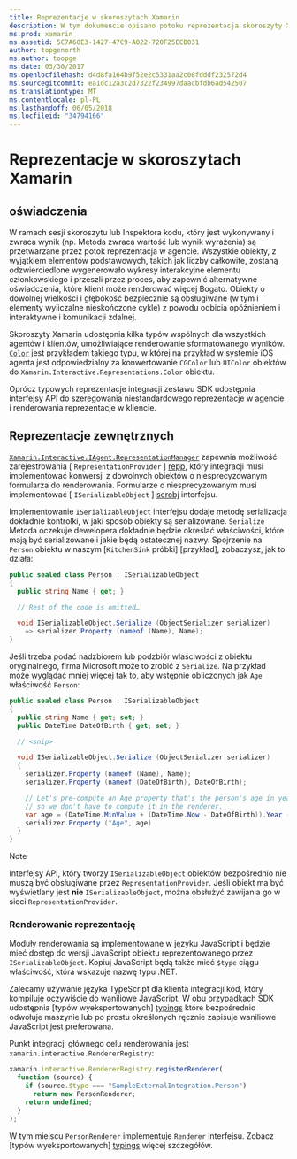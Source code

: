 ```yaml
---
title: Reprezentacje w skoroszytach Xamarin
description: W tym dokumencie opisano potoku reprezentacja skoroszyty Xamarin, który umożliwia renderowanie sformatowanego wyniki dla żadnego kodu, która zwraca wartość.
ms.prod: xamarin
ms.assetid: 5C7A60E3-1427-47C9-A022-720F25ECB031
author: topgenorth
ms.author: toopge
ms.date: 03/30/2017
ms.openlocfilehash: d4d8fa164b9f52e2c5331aa2c08fdddf232572d4
ms.sourcegitcommit: ea1dc12a3c2d7322f234997daacbfdb6ad542507
ms.translationtype: MT
ms.contentlocale: pl-PL
ms.lasthandoff: 06/05/2018
ms.locfileid: "34794166"
---
```

# <a name="representations-in-xamarin-workbooks"></a>Reprezentacje w skoroszytach Xamarin

## <a name="representations"></a>oświadczenia

W ramach sesji skoroszytu lub Inspektora kodu, który jest wykonywany i zwraca wynik (np. Metoda zwraca wartość lub wynik wyrażenia) są przetwarzane przez potok reprezentacja w agencie. Wszystkie obiekty, z wyjątkiem elementów podstawowych, takich jak liczby całkowite, zostaną odzwierciedlone wygenerowało wykresy interakcyjne elementu członkowskiego i przeszli przez proces, aby zapewnić alternatywne oświadczenia, które klient może renderować więcej Bogato. Obiekty o dowolnej wielkości i głębokość bezpiecznie są obsługiwane (w tym i elementy wyliczalne nieskończone cykle) z powodu odbicia opóźnieniem i interaktywne i komunikacji zdalnej.

Skoroszyty Xamarin udostępnia kilka typów wspólnych dla wszystkich agentów i klientów, umożliwiające renderowanie sformatowanego wyników. [`Color`][xir-color] jest przykładem takiego typu, w której na przykład w systemie iOS agenta jest odpowiedzialny za konwertowanie `CGColor` lub `UIColor` obiektów do `Xamarin.Interactive.Representations.Color` obiektu.

Oprócz typowych reprezentacje integracji zestawu SDK udostępnia interfejsy API do szeregowania niestandardowego reprezentacje w agencie i renderowania reprezentacje w kliencie.

## <a name="external-representations"></a>Reprezentacje zewnętrznych

[`Xamarin.Interactive.IAgent.RepresentationManager`][repman] zapewnia możliwość zarejestrowania [ `RepresentationProvider` ] [ repp], który integracji musi implementować konwersji z dowolnych obiektów o niesprecyzowanym formularza do renderowania. Formularze o niesprecyzowanym musi implementować [ `ISerializableObject` ] [ serobj] interfejsu.

Implementowanie `ISerializableObject` interfejsu dodaje metodę serializacja dokładnie kontrolki, w jaki sposób obiekty są serializowane. `Serialize` Metoda oczekuje dewelopera dokładnie będzie określać właściwości, które mają być serializowane i jakie będą ostatecznej nazwy. Spojrzenie na `Person` obiektu w naszym [`KitchenSink` próbki] [przykład], zobaczysz, jak to działa:

```csharp
public sealed class Person : ISerializableObject
{
  public string Name { get; }

  // Rest of the code is omitted…

  void ISerializableObject.Serialize (ObjectSerializer serializer)
    => serializer.Property (nameof (Name), Name);
}
```

Jeśli trzeba podać nadzbiorem lub podzbiór właściwości z obiektu oryginalnego, firma Microsoft może to zrobić z `Serialize`. Na przykład może wyglądać mniej więcej tak to, aby wstępnie obliczonych jak `Age` właściwość `Person`:

```csharp
public sealed class Person : ISerializableObject
{
  public string Name { get; set; }
  public DateTime DateOfBirth { get; set; }

  // <snip>

  void ISerializableObject.Serialize (ObjectSerializer serializer)
  {
    serializer.Property (nameof (Name), Name);
    serializer.Property (nameof (DateOfBirth), DateOfBirth);

    // Let's pre-compute an Age property that's the person's age in years,
    // so we don't have to compute it in the renderer.
    var age = (DateTime.MinValue + (DateTime.Now - DateOfBirth)).Year - 1;
    serializer.Property ("Age", age)
  }
}
```

> [!NOTE]
> Interfejsy API, który tworzy `ISerializableObject` obiektów bezpośrednio nie muszą być obsługiwane przez `RepresentationProvider`. Jeśli obiekt ma być wyświetlany jest **nie** `ISerializableObject`, można obsłużyć zawijania go w sieci `RepresentationProvider`.

### <a name="rendering-a-representation"></a>Renderowanie reprezentację

Moduły renderowania są implementowane w języku JavaScript i będzie mieć dostęp do wersji JavaScript obiektu reprezentowanego przez `ISerializableObject`. Kopiuj JavaScript będą także mieć `$type` ciągu właściwość, która wskazuje nazwę typu .NET.

Zalecamy używanie języka TypeScript dla klienta integracji kod, który kompiluje oczywiście do waniliowe JavaScript. W obu przypadkach SDK udostępnia [typów wyeksportowanych] [ typings] które bezpośrednio odwołuje maszynie lub po prostu określonych ręcznie zapisuje waniliowe JavaScript jest preferowana.

Punkt integracji głównego celu renderowania jest `xamarin.interactive.RendererRegistry`:

```js
xamarin.interactive.RendererRegistry.registerRenderer(
  function (source) {
    if (source.$type === "SampleExternalIntegration.Person")
      return new PersonRenderer;
    return undefined;
  }
);
```

W tym miejscu `PersonRenderer` implementuje `Renderer` interfejsu. Zobacz [typów wyeksportowanych] [ typings] więcej szczegółów.

[typings]: https://github.com/xamarin/Workbooks/blob/master/SDK/typings/xamarin-interactive.d.ts
[xir-color]: https://developer.xamarin.com/api/type/Xamarin.Interactive.Representations.Color/
[repman]: https://developer.xamarin.com/api/type/Xamarin.Interactive.Representations.IRepresentationManager/
[repp]: https://developer.xamarin.com/api/type/Xamarin.Interactive.Representations.RepresentationProvider/
[serobj]: https://developer.xamarin.com/api/type/Xamarin.Interactive.Serialization.ISerializableObject/
